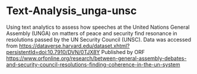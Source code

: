 # Text-Analysis_unga-unsc
Using text analytics to assess how speeches at the United Nations General Assembly (UNGA) on matters of peace and security find resonance in resolutions passed by the UN Security Council (UNSC). 
Data was accessed from https://dataverse.harvard.edu/dataset.xhtml?persistentId=doi:10.7910/DVN/0TJX8Y
Published by ORF https://www.orfonline.org/research/between-general-assembly-debates-and-security-council-resolutions-finding-coherence-in-the-un-system

